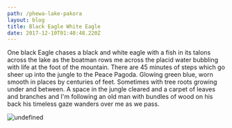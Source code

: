```yaml
---
path: /phewa-lake-pakora
layout: blog
title: Black Eagle White Eagle
date: 2017-12-10T01:48:48.220Z
---
```

One black Eagle chases a black and white eagle with a fish in its talons across the lake as the boatman rows me across the placid water bubbling with life at the foot of the mountain. There are 45 minutes of steps which go sheer up into the jungle to the Peace Pagoda. Glowing green blue, worn smooth in places by centuries of feet. Sometimes with tree roots growing under and between. A space in the jungle cleared and a carpet of leaves and branches and I'm following an old man with bundles of wood on his back his timeless gaze wanders over me as we pass. 

![undefined](/images/IMG_1411.JPG)
